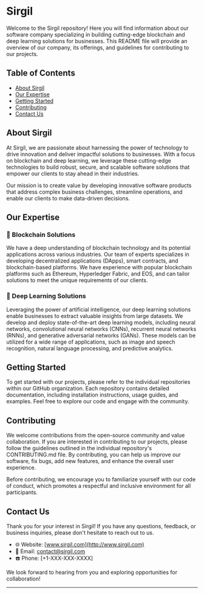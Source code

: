 # Sirgil

Welcome to the Sirgil repository! Here you will find information about our software company specializing in building cutting-edge blockchain and deep learning solutions for businesses. This README file will provide an overview of our company, its offerings, and guidelines for contributing to our projects.

## Table of Contents

- [About Sirgil](#about-sirgil)
- [Our Expertise](#our-expertise)
- [Getting Started](#getting-started)
- [Contributing](#contributing)
- [Contact Us](#contact-us)

## About Sirgil

At Sirgil, we are passionate about harnessing the power of technology to drive innovation and deliver impactful solutions to businesses. With a focus on blockchain and deep learning, we leverage these cutting-edge technologies to build robust, secure, and scalable software solutions that empower our clients to stay ahead in their industries.

Our mission is to create value by developing innovative software products that address complex business challenges, streamline operations, and enable our clients to make data-driven decisions.

## Our Expertise

### :link: Blockchain Solutions

We have a deep understanding of blockchain technology and its potential applications across various industries. Our team of experts specializes in developing decentralized applications (DApps), smart contracts, and blockchain-based platforms. We have experience with popular blockchain platforms such as Ethereum, Hyperledger Fabric, and EOS, and can tailor solutions to meet the unique requirements of our clients.

### :brain: Deep Learning Solutions

Leveraging the power of artificial intelligence, our deep learning solutions enable businesses to extract valuable insights from large datasets. We develop and deploy state-of-the-art deep learning models, including neural networks, convolutional neural networks (CNNs), recurrent neural networks (RNNs), and generative adversarial networks (GANs). These models can be utilized for a wide range of applications, such as image and speech recognition, natural language processing, and predictive analytics.

## Getting Started

To get started with our projects, please refer to the individual repositories within our GitHub organization. Each repository contains detailed documentation, including installation instructions, usage guides, and examples. Feel free to explore our code and engage with the community.

## Contributing

We welcome contributions from the open-source community and value collaboration. If you are interested in contributing to our projects, please follow the guidelines outlined in the individual repository's CONTRIBUTING.md file. By contributing, you can help us improve our software, fix bugs, add new features, and enhance the overall user experience.

Before contributing, we encourage you to familiarize yourself with our code of conduct, which promotes a respectful and inclusive environment for all participants.

## Contact Us

Thank you for your interest in Sirgil! If you have any questions, feedback, or business inquiries, please don't hesitate to reach out to us.

- :globe_with_meridians: Website: [www.sirgil.com](http://www.sirgil.com)
- :email: Email: contact@sirgil.com
- :phone: Phone: [+1-XXX-XXX-XXXX]

We look forward to hearing from you and exploring opportunities for collaboration!

---
